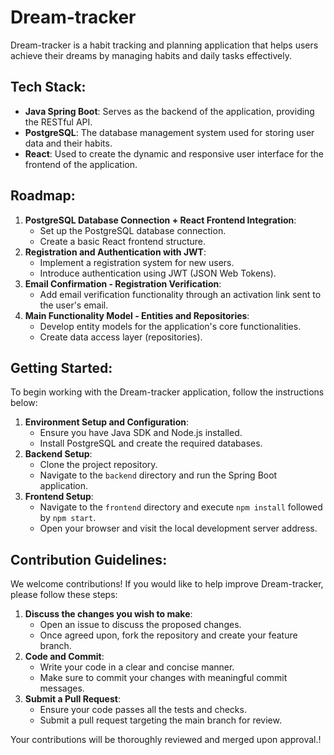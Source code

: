 # Dream-tracker

Dream-tracker is a habit tracking and planning application that helps users achieve their dreams by managing habits and daily tasks effectively.

## Tech Stack:

- **Java Spring Boot**: Serves as the backend of the application, providing the RESTful API.
- **PostgreSQL**: The database management system used for storing user data and their habits.
- **React**: Used to create the dynamic and responsive user interface for the frontend of the application.

## Roadmap:

1. **PostgreSQL Database Connection + React Frontend Integration**:
   - Set up the PostgreSQL database connection.
   - Create a basic React frontend structure.
2. **Registration and Authentication with JWT**:
   - Implement a registration system for new users.
   - Introduce authentication using JWT (JSON Web Tokens).
3. **Email Confirmation - Registration Verification**:
   - Add email verification functionality through an activation link sent to the user's email.
4. **Main Functionality Model - Entities and Repositories**:
   - Develop entity models for the application's core functionalities.
   - Create data access layer (repositories).

## Getting Started:

To begin working with the Dream-tracker application, follow the instructions below:

1. **Environment Setup and Configuration**:
   - Ensure you have Java SDK and Node.js installed.
   - Install PostgreSQL and create the required databases.
2. **Backend Setup**:
   - Clone the project repository.
   - Navigate to the `backend` directory and run the Spring Boot application.
3. **Frontend Setup**:
   - Navigate to the `frontend` directory and execute `npm install` followed by `npm start`.
   - Open your browser and visit the local development server address.

## Contribution Guidelines:

We welcome contributions! If you would like to help improve Dream-tracker, please follow these steps:

1. **Discuss the changes you wish to make**:
   - Open an issue to discuss the proposed changes.
   - Once agreed upon, fork the repository and create your feature branch.
2. **Code and Commit**:
   - Write your code in a clear and concise manner.
   - Make sure to commit your changes with meaningful commit messages.
3. **Submit a Pull Request**:
   - Ensure your code passes all the tests and checks.
   - Submit a pull request targeting the main branch for review.

Your contributions will be thoroughly reviewed and merged upon approval.!


